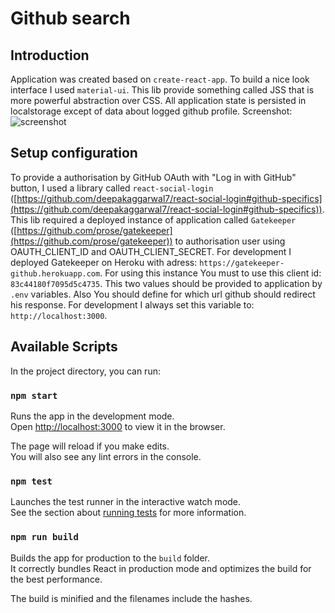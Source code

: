 # Github search

## Introduction

Application was created based on `create-react-app`. To build a nice look interface I used `material-ui`. This lib provide something called JSS that is more powerful abstraction over CSS. All application state is persisted in localstorage except of data about logged github profile.
Screenshot:
![screenshot](https://gitlab.com/MateuszJonak/github-search/raw/master/screenshot.png)

## Setup configuration

To provide a authorisation by GitHub OAuth with "Log in with GitHub" button, I used a library called `react-social-login` ([https://github.com/deepakaggarwal7/react-social-login#github-specifics](https://github.com/deepakaggarwal7/react-social-login#github-specifics)). This lib required a deployed instance of application called `Gatekeeper` ([https://github.com/prose/gatekeeper](https://github.com/prose/gatekeeper)) to authorisation user using OAUTH_CLIENT_ID and OAUTH_CLIENT_SECRET. For development I deployed Gatekeeper on Heroku with adress: `https://gatekeeper-github.herokuapp.com`. For using this instance You must to use this client id: `83c44180f7095d5c4735`. This two values should be provided to application by `.env` variables. Also You should define for which url github should redirect his response. For development I always set this variable to: `http://localhost:3000`.

## Available Scripts

In the project directory, you can run:

### `npm start`

Runs the app in the development mode.<br>
Open [http://localhost:3000](http://localhost:3000) to view it in the browser.

The page will reload if you make edits.<br>
You will also see any lint errors in the console.

### `npm test`

Launches the test runner in the interactive watch mode.<br>
See the section about [running tests](#running-tests) for more information.

### `npm run build`

Builds the app for production to the `build` folder.<br>
It correctly bundles React in production mode and optimizes the build for the best performance.

The build is minified and the filenames include the hashes.